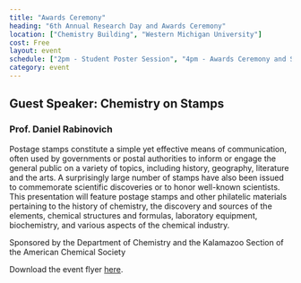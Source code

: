 ```yaml
---
title: "Awards Ceremony"
heading: "6th Annual Research Day and Awards Ceremony"
location: ["Chemistry Building", "Western Michigan University"]
cost: Free
layout: event
schedule: ["2pm - Student Poster Session", "4pm - Awards Ceremony and Seminar"]
category: event
---
```


## Guest Speaker: Chemistry on Stamps
### Prof. Daniel Rabinovich

Postage stamps constitute a simple yet effective means of
communication, often used by governments or postal authorities to
inform or engage the general public on a variety of topics, including
history, geography, literature and the arts. A surprisingly large
number of stamps have also been issued to commemorate scientific
discoveries or to honor well-known scientists.  This presentation will
feature postage stamps and other philatelic materials pertaining to
the history of chemistry, the discovery and sources of the elements,
chemical structures and formulas, laboratory equipment, biochemistry,
and various aspects of the chemical industry.

Sponsored by the Department of Chemistry and the Kalamazoo Section of
the American Chemical Society

<p>
  <span class="glyphicon glyphicon-print"></span>
  Download the event flyer <a href="/events/2015-04-17-awards-ceremony.pdf"
			      title="Awards flyer as pdf">here</a>.
</p>
